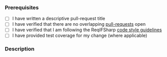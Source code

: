 ### Prerequisites

- [ ] I have written a descriptive pull-request title
- [ ] I have verified that there are no overlapping [pull-requests](https://github.com/STARIONGROUP/DEH-BSMI/pulls) open
- [ ] I have verified that I am following the ReqIFSharp [code style guidelines](https://raw.githubusercontent.com/STARIONGROUP/DEH-BSMI/master/.github/CONTRIBUTING.md)
- [ ] I have provided test coverage for my change (where applicable)

### Description
<!-- A description of the changes proposed in the pull-request -->

<!-- Thanks for contributing to DEH-BSMI! -->